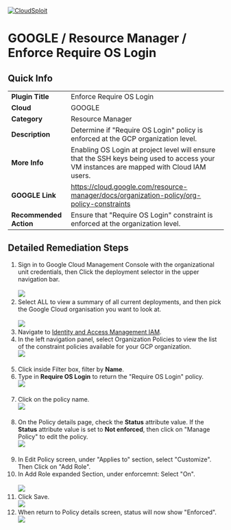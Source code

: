 [![CloudSploit](https://cloudsploit.com/img/logo-new-big-text-100.png "CloudSploit")](https://cloudsploit.com)

# GOOGLE / Resource Manager / Enforce Require OS Login

## Quick Info

| | |
|-|-|
| **Plugin Title** | Enforce Require OS Login |
| **Cloud** | GOOGLE |
| **Category** | Resource Manager |
| **Description** |Determine if "Require OS Login" policy is enforced at the GCP organization level. |
| **More Info** | Enabling OS Login at project level will ensure that the SSH keys being used to access your VM instances are mapped with Cloud IAM users. |
| **GOOGLE Link** | https://cloud.google.com/resource-manager/docs/organization-policy/org-policy-constraints |
| **Recommended Action** | Ensure that "Require OS Login" constraint is enforced at the organization level. |

## Detailed Remediation Steps
1. Sign in to Google Cloud Management Console with the organizational unit credentials, then Click the deployment selector in the upper navigation bar.</br></br> <img src="/resources/google/resourcemanager/enforce-require-os-login/step1.png"/></br>
2. Select ALL to view a summary of all current deployments, and then pick the Google Cloud organisation you want to look at.</br></br> <img src="/resources/google/resourcemanager/enforce-require-os-login/step2.png"/></br>
3. Navigate to [Identity and Access Management IAM](https://console.cloud.google.com/iam-admin/iam).
4. In the left navigation panel, select Organization Policies to view the list of the constraint policies available for your GCP organization.</br> <img src="/resources/google/resourcemanager/enforce-require-os-login/step4.png"/></br></br>
5. Click inside Filter box, filter by **Name**. </br>
6. Type in **Require OS Login** to return the \"Require OS Login\" policy.</br><img src="/resources/google/resourcemanager/enforce-require-os-login/step6.png"/></br></br>
7. Click on the policy name. </br> <img src="/resources/google/resourcemanager/enforce-require-os-login/step7.png"/></br></br>
8. On the Policy details page, check the **Status** attribute value. If the **Status** attribute value is set to **Not enforced**, then click on \"Manage Policy\" to edit the policy.</br> <img src="/resources/google/resourcemanager/enforce-require-os-login/step8.png"/></br></br>
9. In Edit Policy screen, under \"Applies to\" section, select \"Customize\". Then Click on \"Add Role\".
10. In Add Role expanded Section, under enforcemnt: Select "On".</br></br> <img src="/resources/google/resourcemanager/enforce-require-os-login/step10.png"/></br>
11. Click Save. </br> <img src="/resources/google/resourcemanager/enforce-require-os-login/step11.png"/></br>
12. When return to Policy details screen, status will now show "Enforced". </br> <img src="/resources/google/resourcemanager/enforce-require-os-login/step12.png"/></br>